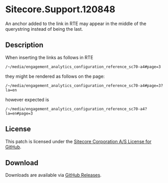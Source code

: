 # Sitecore.Support.120848
An anchor added to the link in RTE may appear in the middle of the querystring instead of being the last.

## Description
When inserting the links as follows in RTE
```
/~/media/engagement_analytics_configuration_reference_sc70-a4#page=3
```

they might be rendered as follows on the page:
```
/~/media/engagement_analytics_configuration_reference_sc70-a4#page=3?la=en
```

however expected is 
```
/~/media/engagement_analytics_configuration_reference_sc70-a4?la=en#page=3
```

## License  
This patch is licensed under the [Sitecore Corporation A/S License for GitHub](https://github.com/sitecoresupport/Sitecore.Support.120848/blob/master/LICENSE).  

## Download  
Downloads are available via [GitHub Releases](https://github.com/sitecoresupport/Sitecore.Support.120848/releases).  
